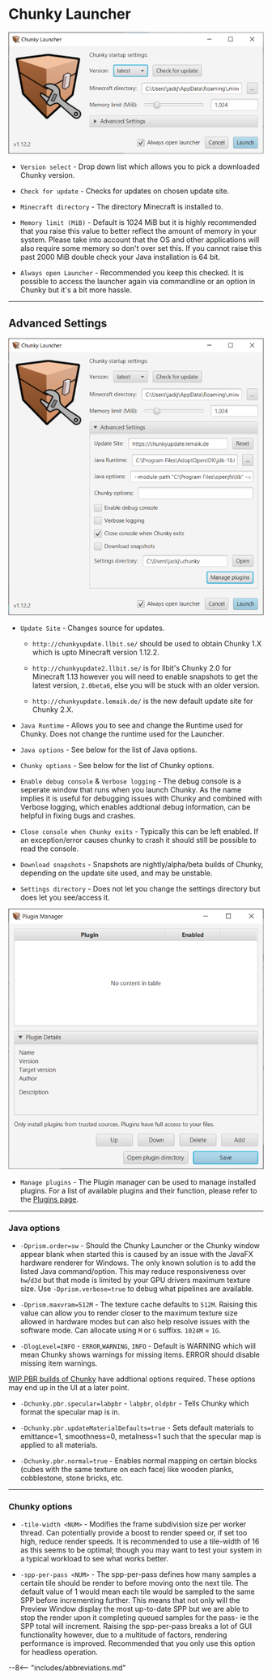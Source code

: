 # Chunky Launcher

![Chunky Launcher](../img/getting_started/chunky_launcher.png)

- `Version select` - Drop down list which allows you to pick a downloaded Chunky version.

- `Check for update` - Checks for updates on chosen update site.

- `Minecraft directory` - The directory Minecraft is installed to.

- `Memory limit (MiB)` - Default is 1024 MiB but it is highly recommended that you raise this value to better reflect the amount of memory in your system. Please take into account that the OS and other applications will also require some memory so don't over set this. If you cannot raise this past 2000 MiB double check your Java installation is 64 bit.

- `Always open Launcher` - Recommended you keep this checked. It is possible to access the launcher again via commandline or an option in Chunky but it's a bit more hassle.

---

## Advanced Settings

![Advanced Settings](../img/getting_started/chunky_launcher_advanced.png)

- `Update Site` - Changes source for updates.

	- `http://chunkyupdate.llbit.se/` should be used to obtain Chunky 1.X which is upto Minecraft version 1.12.2.

	- `http://chunkyupdate2.llbit.se/` is for llbit's Chunky 2.0 for Minecraft 1.13 however you will need to enable snapshots to get the latest version, `2.0beta6`, else you will be stuck with an older version.

	- `http://chunkyupdate.lemaik.de/` is the new default update site for Chunky 2.X.

- `Java Runtime` - Allows you to see and change the Runtime used for Chunky. Does not change the runtime used for the Launcher.

- `Java options` - See below for the list of Java options.

- `Chunky options` - See below for the list of Chunky options.

- `Enable debug console` & `Verbose logging` - The debug console is a seperate window that runs when you launch Chunky. As the name implies it is useful for debugging issues with Chunky and combined with Verbose logging, which enables addtional debug information, can be helpful in fixing bugs and crashes.

- `Close console when Chunky exits` - Typically this can be left enabled. If an exception/error causes chunky to crash it should still be possible to read the console.

- `Download snapshots` - Snapshots are nightly/alpha/beta builds of Chunky, depending on the update site used, and may be unstable.

- `Settings directory` - Does not let you change the settings directory but does let you see/access it.

![Plugin Manager](../img/getting_started/chunky_launcher_plugin_manager.png)

- `Manage plugins` - The Plugin manager can be used to manage installed plugins. For a list of available plugins and their function, please refer to the [Plugins page](../plugins/plugins.md).

---

### Java options

- `-Dprism.order=sw` - Should the Chunky Launcher or the Chunky window appear blank when started this is caused by an issue with the JavaFX hardware renderer for Windows. The only known solution is to add the listed Java command/option. This may reduce responsiveness over `hw`/`d3d` but that mode is limited by your GPU drivers maximum texture size. Use `-Dprism.verbose=true` to debug what pipelines are available.

- `-Dprism.maxvram=512M` - The texture cache defaults to `512M`. Raising this value can allow you to render closer to the maximum texture size allowed in hardware modes but can also help resolve issues with the software mode. Can allocate using `M` or `G` suffixs. `1024M` = `1G`.

- `-DlogLevel=INFO` - `ERROR`,`WARNING`, `INFO` - Default is WARNING which will mean Chunky shows warnings for missing items. ERROR should disable missing item warnings.

[WIP PBR builds of Chunky](https://github.com/leMaik/chunky/tree/pbr) have addtional options required. These options may end up in the UI at a later point.

- `-Dchunky.pbr.specular=labpbr` - `labpbr`, `oldpbr` - Tells Chunky which format the specular map is in.

- `-Dchunky.pbr.updateMaterialDefaults=true` - Sets default materials to emittance=1, smoothness=0, metalness=1 such that the specular map is applied to all materials.

- `-Dchunky.pbr.normal=true` - Enables normal mapping on certain blocks (cubes with the same texture on each face) like wooden planks, cobblestone, stone bricks, etc.

---

### Chunky options

- `-tile-width <NUM>` - Modifies the frame subdivision size per worker thread. Can potentially provide a boost to render speed or, if set too high, reduce render speeds. It is recommended to use a tile-width of 16 as this seems to be optimal; though you may want to test your system in a typical workload to see what works better.

- `-spp-per-pass <NUM>` - The spp-per-pass defines how many samples a certain tile should be render to before moving onto the next tile. The default value of 1 would mean each tile would be sampled to the same SPP before incrementing further. This means that not only will the Preview Window display the most up-to-date SPP but we are able to stop the render upon it completing queued samples for the pass- ie the SPP total will increment. Raising the spp-per-pass breaks a lot of GUI functionality however, due to a multitude of factors, rendering performance is improved. Recommended that you only use this option for headless operation.

--8<-- "includes/abbreviations.md"
